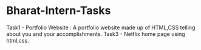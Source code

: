 # Bharat-Intern-Tasks
 Task1 - Portfolio Website : A portfolio website made up of HTML,CSS telling about you and your accomplishments.
 Task3 - Netflix home page using html,css.
